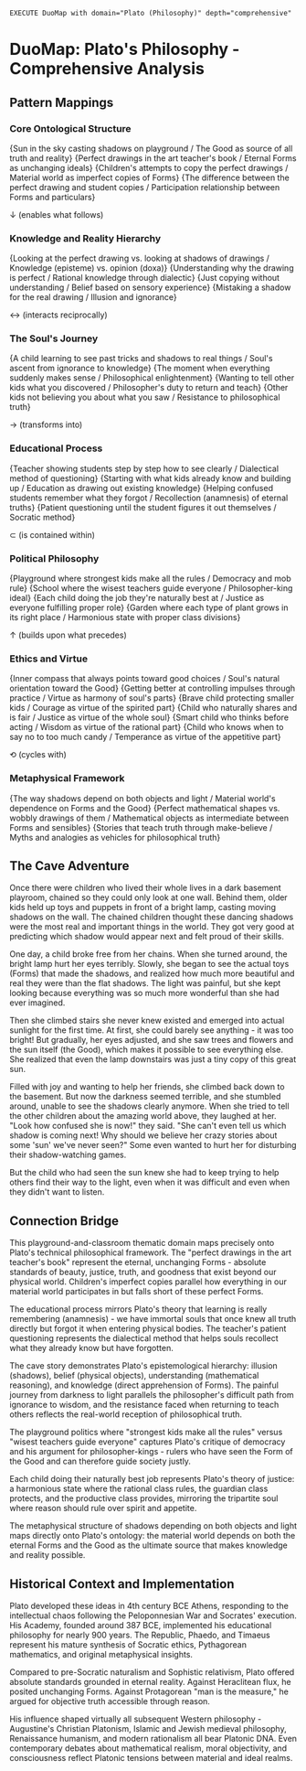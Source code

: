 
~~~
EXECUTE DuoMap with domain="Plato (Philosophy)" depth="comprehensive"
~~~

# DuoMap: Plato's Philosophy - Comprehensive Analysis

## Pattern Mappings

### Core Ontological Structure
{Sun in the sky casting shadows on playground / The Good as source of all truth and reality}
{Perfect drawings in the art teacher's book / Eternal Forms as unchanging ideals}
{Children's attempts to copy the perfect drawings / Material world as imperfect copies of Forms}
{The difference between the perfect drawing and student copies / Participation relationship between Forms and particulars}

↓ (enables what follows)

### Knowledge and Reality Hierarchy
{Looking at the perfect drawing vs. looking at shadows of drawings / Knowledge (episteme) vs. opinion (doxa)}
{Understanding why the drawing is perfect / Rational knowledge through dialectic}
{Just copying without understanding / Belief based on sensory experience}
{Mistaking a shadow for the real drawing / Illusion and ignorance}

↔ (interacts reciprocally)

### The Soul's Journey
{A child learning to see past tricks and shadows to real things / Soul's ascent from ignorance to knowledge}
{The moment when everything suddenly makes sense / Philosophical enlightenment}
{Wanting to tell other kids what you discovered / Philosopher's duty to return and teach}
{Other kids not believing you about what you saw / Resistance to philosophical truth}

→ (transforms into)

### Educational Process
{Teacher showing students step by step how to see clearly / Dialectical method of questioning}
{Starting with what kids already know and building up / Education as drawing out existing knowledge}
{Helping confused students remember what they forgot / Recollection (anamnesis) of eternal truths}
{Patient questioning until the student figures it out themselves / Socratic method}

⊂ (is contained within)

### Political Philosophy
{Playground where strongest kids make all the rules / Democracy and mob rule}
{School where the wisest teachers guide everyone / Philosopher-king ideal}
{Each child doing the job they're naturally best at / Justice as everyone fulfilling proper role}
{Garden where each type of plant grows in its right place / Harmonious state with proper class divisions}

↑ (builds upon what precedes)

### Ethics and Virtue
{Inner compass that always points toward good choices / Soul's natural orientation toward the Good}
{Getting better at controlling impulses through practice / Virtue as harmony of soul's parts}
{Brave child protecting smaller kids / Courage as virtue of the spirited part}
{Child who naturally shares and is fair / Justice as virtue of the whole soul}
{Smart child who thinks before acting / Wisdom as virtue of the rational part}
{Child who knows when to say no to too much candy / Temperance as virtue of the appetitive part}

⟲ (cycles with)

### Metaphysical Framework
{The way shadows depend on both objects and light / Material world's dependence on Forms and the Good}
{Perfect mathematical shapes vs. wobbly drawings of them / Mathematical objects as intermediate between Forms and sensibles}
{Stories that teach truth through make-believe / Myths and analogies as vehicles for philosophical truth}

## The Cave Adventure

Once there were children who lived their whole lives in a dark basement playroom, chained so they could only look at one wall. Behind them, older kids held up toys and puppets in front of a bright lamp, casting moving shadows on the wall. The chained children thought these dancing shadows were the most real and important things in the world. They got very good at predicting which shadow would appear next and felt proud of their skills.

One day, a child broke free from her chains. When she turned around, the bright lamp hurt her eyes terribly. Slowly, she began to see the actual toys (Forms) that made the shadows, and realized how much more beautiful and real they were than the flat shadows. The light was painful, but she kept looking because everything was so much more wonderful than she had ever imagined.

Then she climbed stairs she never knew existed and emerged into actual sunlight for the first time. At first, she could barely see anything - it was too bright! But gradually, her eyes adjusted, and she saw trees and flowers and the sun itself (the Good), which makes it possible to see everything else. She realized that even the lamp downstairs was just a tiny copy of this great sun.

Filled with joy and wanting to help her friends, she climbed back down to the basement. But now the darkness seemed terrible, and she stumbled around, unable to see the shadows clearly anymore. When she tried to tell the other children about the amazing world above, they laughed at her. "Look how confused she is now!" they said. "She can't even tell us which shadow is coming next! Why should we believe her crazy stories about some 'sun' we've never seen?" Some even wanted to hurt her for disturbing their shadow-watching games.

But the child who had seen the sun knew she had to keep trying to help others find their way to the light, even when it was difficult and even when they didn't want to listen.

## Connection Bridge

This playground-and-classroom thematic domain maps precisely onto Plato's technical philosophical framework. The "perfect drawings in the art teacher's book" represent the eternal, unchanging Forms - absolute standards of beauty, justice, truth, and goodness that exist beyond our physical world. Children's imperfect copies parallel how everything in our material world participates in but falls short of these perfect Forms.

The educational process mirrors Plato's theory that learning is really remembering (anamnesis) - we have immortal souls that once knew all truth directly but forgot it when entering physical bodies. The teacher's patient questioning represents the dialectical method that helps souls recollect what they already know but have forgotten.

The cave story demonstrates Plato's epistemological hierarchy: illusion (shadows), belief (physical objects), understanding (mathematical reasoning), and knowledge (direct apprehension of Forms). The painful journey from darkness to light parallels the philosopher's difficult path from ignorance to wisdom, and the resistance faced when returning to teach others reflects the real-world reception of philosophical truth.

The playground politics where "strongest kids make all the rules" versus "wisest teachers guide everyone" captures Plato's critique of democracy and his argument for philosopher-kings - rulers who have seen the Form of the Good and can therefore guide society justly.

Each child doing their naturally best job represents Plato's theory of justice: a harmonious state where the rational class rules, the guardian class protects, and the productive class provides, mirroring the tripartite soul where reason should rule over spirit and appetite.

The metaphysical structure of shadows depending on both objects and light maps directly onto Plato's ontology: the material world depends on both the eternal Forms and the Good as the ultimate source that makes knowledge and reality possible.

## Historical Context and Implementation

Plato developed these ideas in 4th century BCE Athens, responding to the intellectual chaos following the Peloponnesian War and Socrates' execution. His Academy, founded around 387 BCE, implemented his educational philosophy for nearly 900 years. The Republic, Phaedo, and Timaeus represent his mature synthesis of Socratic ethics, Pythagorean mathematics, and original metaphysical insights.

Compared to pre-Socratic naturalism and Sophistic relativism, Plato offered absolute standards grounded in eternal reality. Against Heraclitean flux, he posited unchanging Forms. Against Protagorean "man is the measure," he argued for objective truth accessible through reason.

His influence shaped virtually all subsequent Western philosophy - Augustine's Christian Platonism, Islamic and Jewish medieval philosophy, Renaissance humanism, and modern rationalism all bear Platonic DNA. Even contemporary debates about mathematical realism, moral objectivity, and consciousness reflect Platonic tensions between material and ideal realms.